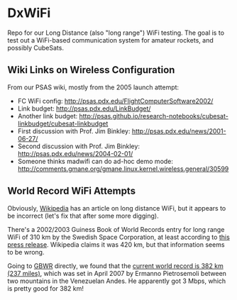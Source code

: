 DxWiFi
======

Repo for our Long Distance (also "long range") WiFi testing. The goal is to test out a WiFi-based communication system for amateur rockets, and possibly CubeSats.


Wiki Links on Wireless Configuration
--------

From our PSAS wiki, mostly from the 2005 launch attempt:

- FC WiFi config: <http://psas.pdx.edu/FlightComputerSoftware2002/>
- Link budget: <http://psas.pdx.edu/LinkBudget/>
- Another link budget: <http://psas.github.io/research-notebooks/cubesat-linkbudget/cubesat-linkbudget>
- First discussion with Prof. Jim Binkley: <http://psas.pdx.edu/news/2001-06-27/>
- Second discussion with Prof. Jim Binkley: <http://psas.pdx.edu/news/2004-02-01/>
- Someone thinks madwifi can do ad-hoc demo mode: <http://comments.gmane.org/gmane.linux.kernel.wireless.general/30599>


World Record WiFi Attempts
--------------------------

Obviously, [Wikipedia](http://en.wikipedia.org/wiki/Long-range_Wi-Fi) has an article on long distance WiFi, but it appears to be incorrect (let's fix that after some more digging).

There's a 2002/2003 Guiness Book of World Records entry for long range WiFi of 310 km by the Swedish Space Corporation, at least according to [this press release](http://www.alvarion.com/news-center-sp/global-press-releases/172-guiness-world-records-recognizes-worlds-longest-wi-fi-connection). Wikipedia claims it was 420 km, but that information seems to be wrong.

Going to [GBWR](http://www.guinnessworldrecords.com/) directly, we found that the [current world record is 382 km (237 miles)](http://www.guinnessworldrecords.com/world-records/2000/longest-broadband-wireless-connection), which was set in April 2007 by  Ermanno Pietrosemoli between two mountains in the Venezuelan Andes. He apparently got 3 Mbps, which is pretty good for 382 km!
